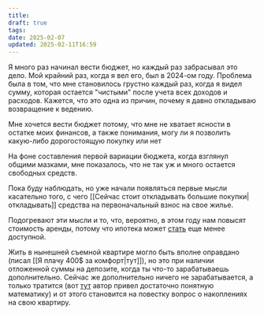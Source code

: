 ```yaml
---
title: 
draft: true
tags: 
date: 2025-02-07
updated: 2025-02-11T16:59
---
```

Я много раз начинал вести бюджет, но каждый раз забрасывал это дело. Мой крайний раз, когда я вел его, был в 2024-ом году. Проблема была в том, что мне становилось грустно каждый раз, когда я видел сумму, которая остается "чистыми" после учета всех доходов и расходов.
Кажется, что это одна из причин, почему я давно откладываю возвращение к ведению.

Мне хочется вести бюджет потому, что мне не хватает ясности в остатке моих финансов, а также понимания, могу ли я позволить какую-либо дорогостоящую покупку или нет

На фоне составления первой вариации бюджета, когда взглянул общими мазками, мне показалось, что не так уж и много остается свободных средств.

Пока буду наблюдать, но уже начали появляться первые мысли касательно того, с чего [[Сейчас стоит откладывать большие покупки|откладывать]] средства на первоначальный взнос на свое жилье.

Подогревают эти мысли и то, что, вероятно, в этом году нам повысят стоимость аренды, потому что ипотека может [стать](https://www.youtube.com/watch?v=FJknXjwcqd4) еще менее доступной. 

Жить в нынешней съемной квартире могло быть вполне оправдано (писал [[Я плачу 400$ за комфорт|тут]]), но это при наличии отложенной суммы на депозите, когда ты что-то зарабатываешь дополнительно. Сейчас же  дополнительно ничего не зарабатывается, а только тратится (вот [тут](https://youtu.be/BRW63wXyk1s?t=921) автор привел достаточно понятную математику) и от этого становится на повестку вопрос о накоплениях на свою квартиру.

